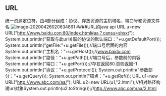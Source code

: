 ## URL
统一资源定位符，由4部分组成：协议、存放资源的主机域名、端口号和资源文件名
![image-20200426020634861](https://gitee.com/zero049/MyNoteImages/raw/master/image-20200426020634861.png)
####URL的java api
URL u=new URL("http://www.baidu.con:80/index.html#aa？cansu=shsxt");
System.out.println("获取与此url关联的协议的默认端口："+u.getDefaultPort());
System.out.println("getFile:"+u.getFile());//端口号后面的内容
System.out.println("主机名："+u.getHost());//www.baidu.com
System.out.println("路径："+u.getPath());//端口号后，参数前的内容
System.out.println("端口："+u.getPort());//存在返回80.否则返回-1
System.out.println("协议："+u.getProtocol());
System.out.println("参数部分："+u.getQuery());
System.out.println("锚点："+u.getRef());
URL u1=new URL("http://www.abc.com/aa/");
URL u2=new URL(u1,"2.html");//相对路径构建url对象System.out.println(u2.toString());//http://www.abc.com/aa/2.html



